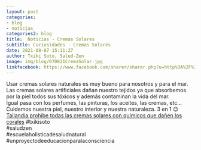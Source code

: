 ```yaml
---
layout: post
categories:
- blog
- noticias
categories2: blog
title:  Noticias - Cremas Solares
subtitle: Curiosidades - Cremas Solares
date: 2021-08-07 15:11:27
author: Txiki Soto, Salud-Zen
image: img/blog/070821CremaSolar.jpg
linkfacebook: https://www.facebook.com/sharer/sharer.php?u=http%3A%2F%2Fwww.salud-zen.com%2Fblog%2Fnoticias%2F2021%2F08%2F07%2Fnoticias-cre,a-solar.html&amp;src=sdkpreparse
---
```


Usar cremas solares naturales es muy bueno para nosotros y para el mar.
Las cremas solares artificiales dañan nuestro tejidos ya que absorbemos por la piel todos sus tóxicos y además contaminan la vida del mar.  
Igual pasa con los perfumes, las pinturas, los aceites, las cremas, etc...   
Cuidemos nuestra piel, nuestro interior y nuestra naturaleza. 3 en 1 😉   
[Tailandia prohíbe todas las cremas solares con químicos que dañen los corales][link]
#txikisoto   
#saludzen   
#escuelaholisticadesaludnatural   
#unproyectodeeducacionparalaconsciencia  

[link]:https://www.elconfidencial.com/mundo/2021-08-05/tailandia-prohibe-cremas-solares-quimicos-danan-corales_3217983/?utm_source=facebook&utm_medium=social&utm_campaign=ECFindeAutomatico&fbclid=IwAR3mrr1JGEDbSOyT91cjtJVzyPORR7BnlYJloCLGO05oe4Xj2Sg07jUj7yk
